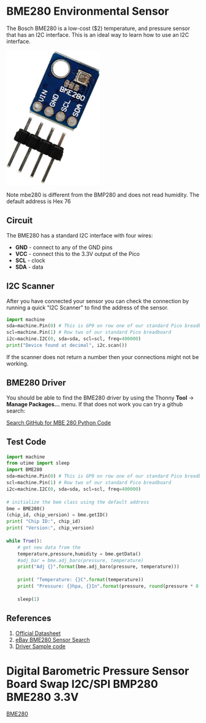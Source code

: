 # BME280 Environmental Sensor
The Bosch BME280 is a low-cost ($2) temperature, and pressure sensor that has an I2C interface.  This is an ideal way to learn how to use an I2C interface.

![](img/bme280-sensor.jpg)

Note mbe280 is different from the BMP280 and does not read humidity. The default address is Hex 76 

## Circuit

The BME280 has a standard I2C interface with four wires:

* **GND** - connect to any of the GND pins
* **VCC** - connect this to the 3.3V output of the Pico
* **SCL** - clock
* **SDA** - data

## I2C Scanner
After you have connected your sensor you can check the connection by running a quick "I2C Scanner" to find the address of the sensor.

```py
import machine
sda=machine.Pin(0) # This is GP0 on row one of our standard Pico breadboard with the USB on top
scl=machine.Pin(1) # Row two of our standard Pico breadboard
i2c=machine.I2C(0, sda=sda, scl=scl, freq=400000)
print("Device found at decimal", i2c.scan())
```

If the scanner does not return a number then your connections might not be working.

## BME280 Driver
You should be able to find the BME280 driver by using the Thonny **Tool** -> **Manage Packages...** menu.  If that does not work you can try a github search:

[Search GitHub for MBE 280 Python Code](https://github.com/search?q=MBE280+python&type=code)

## Test Code

```python
import machine
from utime import sleep
import BME280
sda=machine.Pin(0) # This is GP0 on row one of our standard Pico breadboard with the USB on top
scl=machine.Pin(1) # Row two of our standard Pico breadboard
i2c=machine.I2C(0, sda=sda, scl=scl, freq=400000)

# initialize the bem class using the default address
bme = BME280()
(chip_id, chip_version) = bme.getID()
print( "Chip ID:", chip_id)
print( "Version:", chip_version)

while True():
    # get new data from the 
    temperature,pressure,humidity = bme.getData()
    #adj_bar = bme.adj_baro(pressure, temperature)
    print("Adj {}".format(bme.adj_baro(pressure, temperature)))

    print( "Temperature: {}C".format(temperature))
    print( "Pressure: {}hpa, {}In".format(pressure, round(pressure * 0.02953, 2)))

    sleep(1)
```

## References

1. [Official Datasheet](https://www.bosch-sensortec.com/bst/products/all_products/bme280)
2. [eBay BME280 Sensor Search](https://www.ebay.com/sch/i.html?_from=R40&_trksid=p2553889.m570.l1311&_nkw=bme280+sensor)
3. [Driver Sample code](https://github.com/webbhm/GBE-Digital/blob/main/python/BME280.py)
# Digital Barometric Pressure Sensor Board Swap I2C/SPI BMP280 BME280 3.3V
[BME280](https://www.ebay.com/itm/Digital-Barometric-Pressure-Sensor-Board-Swap-I2C-SPI-BMP280-BME280-3-3V/262964983464)